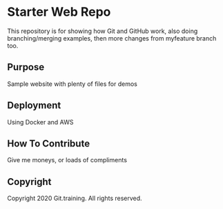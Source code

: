 # Starter Web Repo

This repository is for showing how Git and GitHub work, also doing branching/merging examples, then more changes from myfeature branch too.

## Purpose

Sample website with plenty of files for demos

## Deployment

Using Docker and AWS

## How To Contribute 

Give me moneys, or loads of compliments 

## Copyright

Copyright 2020 Git.training. All rights reserved.